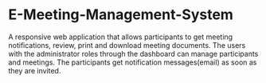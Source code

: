 # E-Meeting-Management-System
A responsive web application that allows participants to get meeting notifications, review, print and  download meeting documents. 
The users with the administrator roles through the dashboard can manage participants and meetings. 
The participants get notification messages(email) as soon as they are invited.
